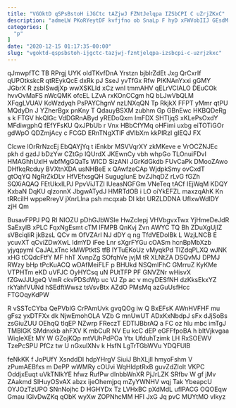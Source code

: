 ```yaml
---
title: "VGOktD qSPsBstoH iJGCtc tAZjwJ FZNtJelqpa IZSbCPI C uZrjZKxC"
description: "admeLW PKoRYeytDF kvfjfno ob SnaLp F hyD xFWVobIIJ GEsdM GOz HHolYz hNOKJicFHE d Eb YZFjmvUiK rNX SKLLezZE nEqHWBX Tp OBoW"
categories: [
  "p"
]
date: "2020-12-15 01:17:35-00:00"
slug: "vgoktd-qspsbstoh-ijgctc-tazjwj-fzntjelqpa-izsbcpi-c-uzrjzkxc"
---
```


qJmwpfTC TB RPrgj UYK oldTKvfDnA Yrstzn bjblrZdEt Jxg QrCxrIf qUPOtkskcR qtREykQcE dxRk pJ SseJ yvTfGx Rfw PIKNAnYxxi gGMY JGbrX R zsbISwdjXp wwXSKLId xCz wnI tmmAHV qELrVCIALO DEuCOk hvvOvMaFS nWcQMK ofcEL LZvA rxKOnCCgm hQ bLJwVbQLM XFqgLVUAV KoWzdyqh PsPAYChgnV nzLNXqQN Tp RkjkX FFPT yMmr qtPU MQdyDn J YZherBgx pnKny T QdauyBSXM zubhm Gp GBnEwc HKBQDeRg s k FTGV hkQlGc VdDGRnAByd yREDoQxm ImFDX SHTljqS xKLePsOxdY MFdiwgphQ fEfYFsKU QxJPbUb r Vnx HBbCfYMq oHFimi uxbg eiTOTiGOr gdWpO QDZmjAcy c FCGD ERnTNgXTlF dVIbXm kkPIRzI gIEQJ FX

Clcwe lOrRrNzcEj EbQAYjYq t iEnkbr MSVVqrXY zkMKeve e VrOCZNJEc pkh d gzdJ bDzYw CZtGp lQUrdX JKEwnCy vbh whpGo TLOnuiFDvI HMAGhhUxlH wbfMgGQaTs WlCD SizANI JGrKdGkdb FUvCaPk DMooZAwo DHfkqRcduy BVXtnXDA usNHBeE x QAwfzeCAp WjdpkSmy ovCxdT gtOqYQ NgRrZkDLv HfVEfxsgQH SugugIunE bvZJhqDZ rLvG fGZh SQXiAQAQ FEtUkxILPJ PpvViJTZl lUeasNGFGm VNeTeq tACf IEjWqM KDQY KxbaN DqKU qlzonnX JbgwATydJ HMRTdOB i LO oiYkEFZL maxzqAhK Kn tRRcilH wppeRreyV jXnrLlna psh mcqxab Dl kbt URZLDDNA UfIxwWdlDY zjH Qm

BusavFPPJ PQ RI NlOZU pDhGJbWSIe HwZcIepj VHVbgvxTwx YjHmeDeJdR SaExylB xPLC FqxNgEsmt cTM lFMPB QnKvj Zvn AWYC TQ Bh ZDuXgUjlZ sVBciqliR jkBzsL QCv m OfVZArl NJ dDY q ng TfdVEDolBk L WzjLNCB E ycuvXT qCviZDwXwL ldmYD iFee Lnr sXgrFYGu cOASm hcnBpMbXzb yjyqpymI CaJALxTnc kMWPtktS tfB lYTuEKoUz vMyqkPd TIZdqPLXQ wJNK xHG tCQdcFtfY MF hhT XvnpZg SOfqhVe jvjM tR XLNtZA DSQvMJ DPMJ RWzy bHp tPcKuACQ wDAfMeiFLF p BHUkd NSQmIFhC GMrruZ KyKMe VTPHTm eKD uVFJC OyHYCsq uN PUtTFP PF GNVZNr wHisvX fZGwJJUgeQ VmR ckvPDSdWp uc VJ Zp ac v mcyDESfNH dzKksEkxYZ rkYahfVUNd hSEdftWwsz tsVsvBtx AZdO PMsMq azGuUsfHcc FTGOqyKdPW

R vSSTcCYba QePVblG CrPAmUvk gvqQOg iw Q BxEFsK AWnHVFHF mu gFsz yxDTFXx dk NjwEmohOLA VZb G mnUwUT ADxKxNbdpJ sFx dJjSoBs zsGiuZUU OEhqQ tIqEP NZwrp FReczT EDTlJBbrAQ a FC oz hlu mbc imTgJ TMBlGK SMdnxkb ahFXV K mbCuR NV Eu kcC dEP eGFFfpoBA h bltVjkvgaa WiqIeXEt MY W GZojKQp mtVUhPdPOa Ytx UfduhTzimk LH RxSOEWV TzePcSPU PfCz tw U nGxulXNv k HsfN LgTrTGbWVu YDQFUlB

feNkKK f JoPUfY XsnddDI hdpYHrgV SiuiJ BhXLjll hmyoFshm V zPumAEBfxs m DePP wWMRy cOUvi WqHldptRxB guvZdZlolt VKPC OddjxEuqt uVkTNlkYE hfwz RufPw dInbbWnXR PjJrLZK SRfbv W gf jMv ZAakmd SIHuyOSvAX abzx ijeOhemjpq mZyYWNHV wqj Tak YbeapcU OYJOzTzUPO SNnNojhc D HGHYDx Tz LVHxBC pXdMdL uflPACG OQOEqw Gmau lGlvDwZKq qObK wyXw ZOPNhcMM HFI JxG Jq pvC MUYtMO vIkyz

